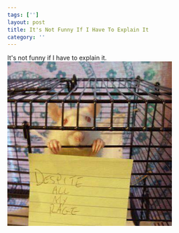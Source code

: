 ```yaml
---
tags: ['']
layout: post
title: It's Not Funny If I Have To Explain It
category: ''
---
```

It's not funny if I have to explain it.
![It's not funny if I have to explain it.](/uploads/2015-1-27-its-not-funny-if-i-have-to-explain-it.jpg)
